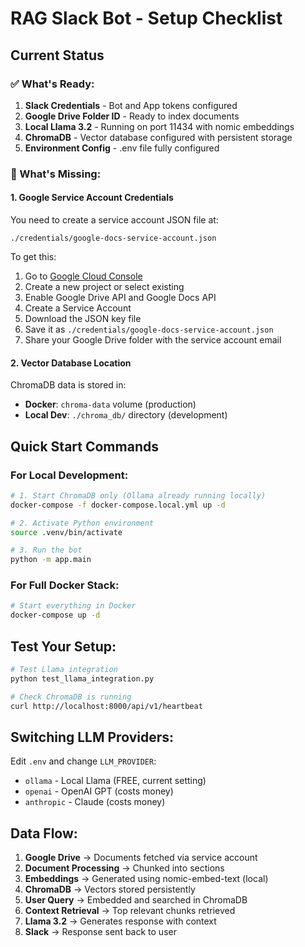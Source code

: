 # RAG Slack Bot - Setup Checklist

## Current Status

### ✅ What's Ready:
1. **Slack Credentials** - Bot and App tokens configured
2. **Google Drive Folder ID** - Ready to index documents
3. **Local Llama 3.2** - Running on port 11434 with nomic embeddings
4. **ChromaDB** - Vector database configured with persistent storage
5. **Environment Config** - .env file fully configured

### 🔧 What's Missing:

#### 1. **Google Service Account Credentials**
You need to create a service account JSON file at:
```
./credentials/google-docs-service-account.json
```

To get this:
1. Go to [Google Cloud Console](https://console.cloud.google.com/)
2. Create a new project or select existing
3. Enable Google Drive API and Google Docs API
4. Create a Service Account
5. Download the JSON key file
6. Save it as `./credentials/google-docs-service-account.json`
7. Share your Google Drive folder with the service account email

#### 2. **Vector Database Location**
ChromaDB data is stored in:
- **Docker**: `chroma-data` volume (production)
- **Local Dev**: `./chroma_db/` directory (development)

## Quick Start Commands

### For Local Development:
```bash
# 1. Start ChromaDB only (Ollama already running locally)
docker-compose -f docker-compose.local.yml up -d

# 2. Activate Python environment
source .venv/bin/activate

# 3. Run the bot
python -m app.main
```

### For Full Docker Stack:
```bash
# Start everything in Docker
docker-compose up -d
```

## Test Your Setup:
```bash
# Test Llama integration
python test_llama_integration.py

# Check ChromaDB is running
curl http://localhost:8000/api/v1/heartbeat
```

## Switching LLM Providers:
Edit `.env` and change `LLM_PROVIDER`:
- `ollama` - Local Llama (FREE, current setting)
- `openai` - OpenAI GPT (costs money)
- `anthropic` - Claude (costs money)

## Data Flow:
1. **Google Drive** → Documents fetched via service account
2. **Document Processing** → Chunked into sections
3. **Embeddings** → Generated using nomic-embed-text (local)
4. **ChromaDB** → Vectors stored persistently
5. **User Query** → Embedded and searched in ChromaDB
6. **Context Retrieval** → Top relevant chunks retrieved
7. **Llama 3.2** → Generates response with context
8. **Slack** → Response sent back to user
